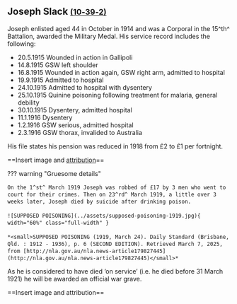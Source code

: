 ## Joseph Slack <small>[(10‑39‑2)](https://brisbane.discovereverafter.com/profile/31838144 "Go to Memorial Information" )</small>

Joseph enlisted aged 44 in October in 1914 and was a Corporal in the 15^th^ Battalion, awarded the Military Medal. His service record includes the following:

- 20.5.1915 Wounded in action in Gallipoli
- 14.8.1915 GSW left shoulder
- 16.8.1915 Wounded in action again, GSW right arm, admitted to hospital
- 19.9.1915 Admitted to hospital
- 24.10.1915 Admitted to hospital with dysentery
- 25.10.1915 Quinine poisoning following treatment for malaria, general debility
- 30.10.1915 Dysentery, admitted hospital
- 11.1.1916 Dysentery
- 1.2.1916 GSW serious, admitted hospital
- 2.3.1916 GSW thorax, invalided to Australia

His file states his pension was reduced in 1918 from £2 to £1 per fortnight. 
 
==Insert image and [attribution](https://anzacportal.dva.gov.au/wars-and-missions/ww1/where-australians-served/gallipoli/timeline)==

??? warning "Gruesome details"

    On the 1^st^ March 1919 Joseph was robbed of £17 by 3 men who went to court for their crimes. Then on 23^rd^ March 1919, a little over 3 weeks later, Joseph died by suicide after drinking poison. 

    ![SUPPOSED POISONING](../assets/supposed-poisoning-1919.jpg){ width="60%" class="full-width" } 

    *<small>SUPPOSED POISONING (1919, March 24). Daily Standard (Brisbane, Qld. : 1912 - 1936), p. 6 (SECOND EDITION). Retrieved March 7, 2025, from [http://nla.gov.au/nla.news-article179827445](http://nla.gov.au/nla.news-article179827445)</small>*
    

As he is considered to have died ‘on service’ (i.e. he died before 31 March 1921) he will be awarded an official war grave. 

==Insert image and attribution==

